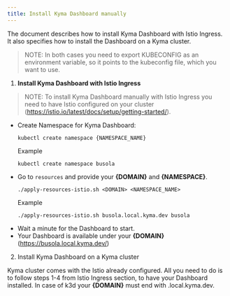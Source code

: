```yaml
---
title: Install Kyma Dashboard manually
---
```


The document describes how to install Kyma Dashboard with Istio Ingress. It also specifies how to install the Dashboard on a Kyma cluster.

> NOTE: In both cases you need to export KUBECONFIG as an environment variable, so it points to the kubeconfig file, which you want to use.

1. **Install Kyma Dashboard with Istio Ingress**

> NOTE: To install Kyma Dashboard manually with Istio Ingress you need to have Istio configured on your cluster (https://istio.io/latest/docs/setup/getting-started/).

- Create Namespace for Kyma Dashboard:

  `kubectl create namespace {NAMESPACE_NAME}`

  Example

  `kubectl create namespace busola`

* Go to `resources` and provide your **{DOMAIN}** and **{NAMESPACE}**.

  `./apply-resources-istio.sh <DOMAIN> <NAMESPACE_NAME>`

  Example

  `./apply-resources-istio.sh busola.local.kyma.dev busola`

- Wait a minute for the Dashboard to start.
- Your Dashboard is available under your **{DOMAIN}** (https://busola.local.kyma.dev/)

2. Install Kyma Dashboard on a Kyma cluster

Kyma cluster comes with the Istio already configured. All you need to do is to follow steps 1-4 from Istio Ingress section, to have your Dashboard installed.
In case of k3d your **{DOMAIN}** must end with .local.kyma.dev.
